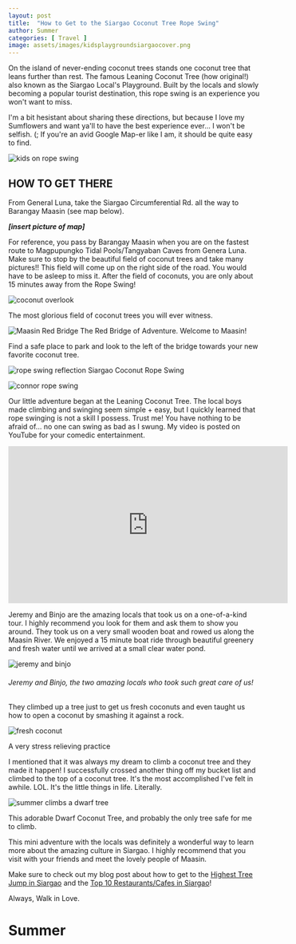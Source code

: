 ```yaml
---
layout: post
title:  "How to Get to the Siargao Coconut Tree Rope Swing"
author: Summer
categories: [ Travel ]
image: assets/images/kidsplaygroundsiargaocover.png
---
```

On the island of never-ending coconut trees stands one coconut tree that leans further than rest. The famous Leaning Coconut Tree (how original!) also known as the Siargao Local's Playground. Built by the locals and slowly becoming a popular tourist destination, this rope swing is an experience you won't want to miss.

I'm a bit hesistant about sharing these directions, but because I love my Sumflowers and want ya'll to have the best experience ever... I won't be selfish. (; If you're an avid Google Map-er like I am, it should be quite easy to find.

![kids on rope swing](/assets/images/kidsplaygroundsiargao.png)

## HOW TO GET THERE

From General Luna, take the Siargao Circumferential Rd. all the way to Barangay Maasin (see map below).

***[insert picture of map]***

For reference, you pass by Barangay Maasin when you are on the fastest route to Magpupungko Tidal Pools/Tangyaban Caves from Genera Luna. Make sure to stop by the beautiful field of coconut trees and take many pictures!! This field will come up on the right side of the road. You would have to be asleep to miss it. After the field of coconuts, you are only about 15 minutes away from the Rope Swing!

![coconut overlook](/assets/images/coconutoverlook.png)

The most glorious field of coconut trees you will ever witness.

![Maasin Red Bridge](/assets/images/maasinbridge.png)
The Red Bridge of Adventure. Welcome to Maasin!

Find a safe place to park and look to the left of the bridge towards your new favorite coconut tree.

![rope swing reflection](/assets/images/ropeswing.png)
Siargao Coconut Rope Swing

![connor rope swing](/assets/images/connorropeswing.png)

Our little adventure began at the Leaning Coconut Tree. The local boys made climbing and swinging seem simple + easy, but I quickly learned that rope swinging is not a skill I possess. Trust me! You have nothing to be afraid of... no one can swing as bad as I swung. My video is posted on YouTube for your comedic entertainment.

<iframe width="560" height="315" src="https://www.youtube.com/embed/FzgT08PkOfI" title="YouTube video player" frameborder="0" allow="accelerometer; autoplay; clipboard-write; encrypted-media; gyroscope; picture-in-picture" allowfullscreen></iframe>

Jeremy and Binjo are the amazing locals that took us on a one-of-a-kind tour. I highly recommend you look for them and ask them to show you around. They took us on a very small wooden boat and rowed us along the Maasin River. We enjoyed a 15 minute boat ride through beautiful greenery and fresh water until we arrived at a small clear water pond.

![jeremy and binjo](/assets/images/jeremybinjosiargao.png)
###### Jeremy and Binjo, the two amazing locals who took such great care of us!

They climbed up a tree just to get us fresh coconuts and even taught us how to open a coconut by smashing it against a rock.

![fresh coconut](/assets/images/freshcoconut.png)

A very stress relieving practice 

I mentioned that it was always my dream to climb a coconut tree and they made it happen! I successfully crossed another thing off my bucket list and climbed to the top of a coconut tree. It's the most accomplished I've felt in awhile. LOL. It's the little things in life. Literally.

![summer climbs a dwarf tree](/assets/images/summertreeclimb.png)

   This adorable Dwarf Coconut Tree, and probably the only tree safe for me to climb.

This mini adventure with the locals was definitely a wonderful way to learn more about the amazing culture in Siargao. I highly recommend that you visit with your friends and meet the lovely people of Maasin.

Make sure to check out my blog post about how to get to the [Highest Tree Jump in Siargao](https://www.summerislive.com/blog/how-to-get-to-the-highest-tree-jump-in-siargao) and the [Top 10 Restaurants/Cafes in Siargao](https://www.summerislive.com/blog/summer-is-live-food-guide-siargao)!

Always, Walk in Love.

# Summer